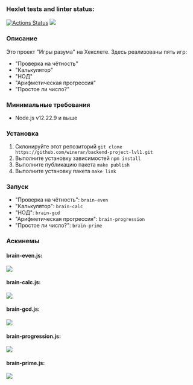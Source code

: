 ### Hexlet tests and linter status:
[![Actions Status](https://github.com/winerar/backend-project-lvl1/workflows/hexlet-check/badge.svg)](https://github.com/winerar/backend-project-lvl1/actions)
<a href="https://codeclimate.com/github/winerar/backend-project-lvl1/maintainability"><img src="https://api.codeclimate.com/v1/badges/4a3c5e7bee43ab6bd5c7/maintainability" /></a>
### Описание
Это проект "Игры разума" на Хекслете. Здесь реализованы пять игр:
* "Проверка на чётность"
* "Калькулятор"
* "НОД"
* "Арифметическая прогрессия"
* "Простое ли число?"

### Минимальные требования
* Node.js v12.22.9 и выше
### Установка
1. Склонируйте этот репозиторий `git clone https://github.com/winerar/backend-project-lvl1.git`
2. Выполните установку зависимостей `npm install`
2. Выполните публикацию пакета `make publish`
3. Выполните установку пакета `make link`
### Запуск
* "Проверка на чётность": `brain-even`
* "Калькулятор": `brain-calc`
* "НОД": `brain-gcd`
* "Арифметическая прогрессия": `brain-progression`
* "Простое ли число?": `brain-prime`
### Аскинемы
#### brain-even.js:
<a href="https://asciinema.org/a/510282" target="_blank"><img src="https://asciinema.org/a/510282.svg" /></a>
#### brain-calc.js:
<a href="https://asciinema.org/a/510162" target="_blank"><img src="https://asciinema.org/a/510162.svg" /></a>
#### brain-gcd.js:
<a href="https://asciinema.org/a/510199" target="_blank"><img src="https://asciinema.org/a/510199.svg" /></a>
#### brain-progression.js:
<a href="https://asciinema.org/a/510260" target="_blank"><img src="https://asciinema.org/a/510260.svg" /></a>
#### brain-prime.js:
<a href="https://asciinema.org/a/510275" target="_blank"><img src="https://asciinema.org/a/510275.svg" /></a>